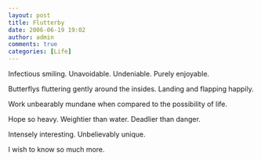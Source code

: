 ```yaml
---
layout: post
title: Flutterby
date: 2006-06-19 19:02
author: admin
comments: true
categories: [Life]
---
```

Infectious smiling.  Unavoidable.  Undeniable.  Purely enjoyable.

Butterflys fluttering gently around the insides.  Landing and flapping happily.

Work unbearably mundane when compared to the possibility of life.

Hope so heavy.  Weightier than water.  Deadlier than danger.

Intensely interesting.  Unbelievably unique.

I wish to know so much more.
